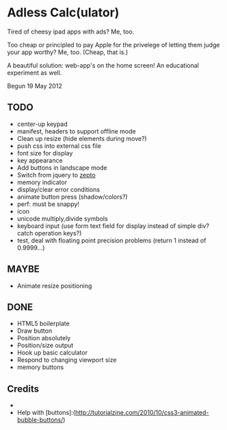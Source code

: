 # Adless Calc(ulator)

Tired of cheesy ipad apps with ads? Me, too.

Too cheap or principled to pay Apple for the privelege of letting them judge your app worthy? Me, too. (Cheap, that is.)

A beautiful solution: web-app's on the home screen! An educational experiment as well.

Begun 19 May 2012

## TODO
* center-up keypad
* manifest, headers to support offline mode
* Clean up resize (hide elements during move?)
* push css into external css file
* font size for display
* key appearance
* Add buttons in landscape mode
* Switch from jquery to [zepto](http://zeptojs.com/)
* memory indicator
* display/clear error conditions
* animate button press (shadow/colors?)
* perf: must be snappy!
* icon
* unicode multiply,divide symbols
* keyboard input (use form text field for display instead of simple div? catch operation keys?)
* test, deal with floating point precision problems (return 1 instead of 0.9999...)

## MAYBE
* Animate resize positioning

## DONE
* HTML5 boilerplate
* Draw button
* Position absolutely
* Position/size output
* Hook up basic calculator
* Respond to changing viewport size
* memory buttons

## Credits
* [HTML5 boilerplate]:(http://html5boilerplate.com/)
* Help with [buttons]:(http://tutorialzine.com/2010/10/css3-animated-bubble-buttons/)
